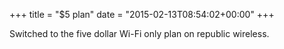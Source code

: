 +++
title = "$5 plan"
date = "2015-02-13T08:54:02+00:00"
+++

Switched to the five dollar Wi-Fi only plan on republic wireless.
			